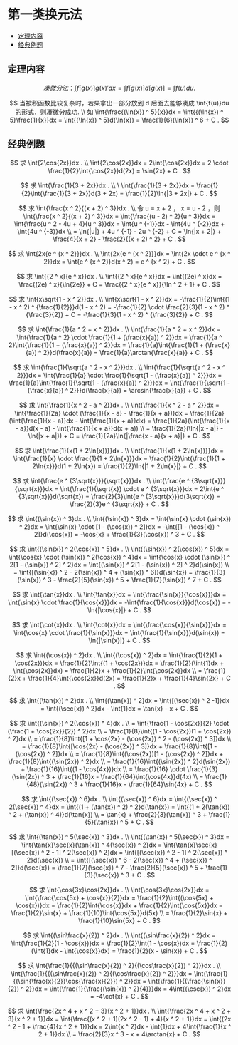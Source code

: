 # 第一类换元法

* [定理内容](#定理内容)
* [经典例题](#经典例题)

## 定理内容

$$
凑微分法： \int{f[g(x)]g(x)\prime}dx = \int{f[g(x)]}d[g(x)] = \int{f(u)}du .
$$

$$
当被积函数比较复杂时，若果拿出一部分放到 d 后面去能够凑成 \int{f(u)}du 的形式，则凑微分成功.
\\
如 \int{\frac{(\ln{x}) ^ 5}{x}}dx = \int{{(\ln{x}) ^ 5}\frac{1}{x}}dx = \int{(\ln{x}) ^ 5}d(\ln{x}) = \frac{1}{6}(\ln{x}) ^ 6 + C .
$$

## 经典例题

$$
求 \int{2\cos{2x}}dx .
\\
\int{2\cos{2x}}dx = 2\int{\cos{2x}}dx = 2 \cdot \frac{1}{2}\int{\cos{2x}}d(2x) = \sin{2x} + C .
$$

$$
求 \int{\frac{1}{3 + 2x}}dx .
\\
\
\int{\frac{1}{3 + 2x}}dx = \frac{1}{2}\int{\frac{1}{3 + 2x}}d(3 + 2x) = \frac{1}{2}\ln{|3 + 2x|} + C .
$$

$$
求 \int{\frac{x ^ 2}{(x + 2) ^ 3}}dx .
\\
令 u = x + 2 ， x = u - 2 ，则 \int{\frac{x ^ 2}{(x + 2) ^ 3}}dx = \int{\frac{(u - 2) ^ 2}{u ^ 3}}dx = \int{\frac{u ^ 2 - 4u + 4}{u ^ 3}}dx = \int{u ^ {-1}}dx - \int{4u ^ {-2}}dx + \int{4u ^ {-3}}dx
\\
= \ln{|u|} + 4u ^ {-1} - 2u ^ {-2} + C = \ln{|x + 2|} + \frac{4}{x + 2} - \frac{2}{(x + 2) ^ 2} + C .
$$

$$
求 \int{2x{e ^ {x ^ 2}}}dx .
\\
\int{2x{e ^ {x ^ 2}}}dx = \int{2x \cdot e ^ {x ^ 2}}dx = \int{e ^ {x ^ 2}}d(x ^ 2) = e ^ {x ^ 2} + C .
$$

$$
求 \int{{2 ^ x}{e ^ x}}dx .
\\
\int{{2 ^ x}{e ^ x}}dx = \int{(2e) ^ x}dx = \frac{(2e) ^ x}{\ln{2e}} + C = \frac{{2 ^ x}{e ^ x}}{\ln ^ 2 + 1} + C .
$$

$$
求 \int{x\sqrt{1 - x ^ 2}}dx .
\\
\int{x\sqrt{1 - x ^ 2}}dx = -\frac{1}{2}\int{(1 - x ^ 2) ^ {\frac{1}{2}}}d(1 - x ^ 2) = -\frac{1}{2} \cdot \frac{2}{3}(1 - x ^ 2) ^ {\frac{3}{2}} + C = -\frac{1}{3}(1 - x ^ 2) ^ {\frac{3}{2}} + C .
$$

$$
求 \int{\frac{1}{a ^ 2 + x ^ 2}}dx .
\\
\int{\frac{1}{a ^ 2 + x ^ 2}}dx = \int{\frac{1}{a ^ 2} \cdot \frac{1}{1 + (\frac{x}{a}) ^ 2}}dx = \frac{1}{a ^ 2}\int{\frac{1}{1 + (\frac{x}{a}) ^ 2}}dx = \frac{1}{a}\int{\frac{1}{1 + (\frac{x}{a}) ^ 2}}d(\frac{x}{a}) = \frac{1}{a}\arctan{\frac{x}{a}} + C .
$$

$$
求 \int{\frac{1}{\sqrt{a ^ 2 - x ^ 2}}}dx .
\\
\int{\frac{1}{\sqrt{a ^ 2 - x ^ 2}}}dx = \int{\frac{1}{a} \cdot \frac{1}{\sqrt{1 - (\frac{x}{a}) ^ 2}}}dx = \frac{1}{a}\int{\frac{1}{\sqrt{1 - (\frac{x}{a}) ^ 2}}}dx = \int{\frac{1}{\sqrt{1 - (\frac{x}{a}) ^ 2}}}d(\frac{x}{a}) = \arcsin{\frac{x}{a}} + C .
$$

$$
求 \int{\frac{1}{x ^ 2 - a ^ 2}}dx .
\\
\int{\frac{1}{x ^ 2 - a ^ 2}}dx = \int{\frac{1}{2a} \cdot (\frac{1}{x - a} - \frac{1}{x + a})}dx = \frac{1}{2a}(\int{\frac{1}{x - a}}dx - \int{\frac{1}{x + a}}dx) = \frac{1}{2a}(\int{\frac{1}{x - a}}d(x - a) - \int{\frac{1}{x + a}}d(x + a))
\\
= \frac{1}{2a}(\ln{|x - a|} - \ln{|x + a|}) + C = \frac{1}{2a}\ln{|\frac{x - a}{x + a}|} + C .
$$

$$
求 \int{\frac{1}{x(1 + 2\ln{x})}}dx .
\\
\int{\frac{1}{x(1 + 2\ln{x})}}dx = \int{\frac{1}{x} \cdot \frac{1}{1 + 2\ln{x}}}dx = \frac{1}{2}\int{\frac{1}{1 + 2\ln{x}}}d(1 + 2\ln{x}) = \frac{1}{2}\ln{|1 + 2\ln{x}|} + C .
$$

$$
求 \int{\frac{e ^ {3\sqrt{x}}}{\sqrt{x}}}dx .
\\
\int{\frac{e ^ {3\sqrt{x}}}{\sqrt{x}}}dx = \int{\frac{1}{\sqrt{x}} \cdot e ^ {3\sqrt{x}}}dx = 2\int{e ^ {3\sqrt{x}}}d(\sqrt{x}) = \frac{2}{3}\int{e ^ {3\sqrt{x}}}d(3\sqrt{x}) = \frac{2}{3}e ^ {3\sqrt{x}} + C .
$$

$$
求 \int{(\sin{x}) ^ 3}dx .
\\
\int{(\sin{x}) ^ 3}dx = \int{\sin{x} \cdot (\sin{x}) ^ 2}dx = \int{\sin{x} \cdot [1 - (\cos{x}) ^ 2]}dx = -\int{[1 - (\cos{x}) ^ 2]}d(\cos{x}) = -\cos{x} + \frac{1}{3}(\cos{x}) ^ 3 + C .
$$

$$
求 \int{(\sin{x}) ^ 2(\cos{x}) ^ 5}dx .
\\
\int{(\sin{x}) ^ 2(\cos{x}) ^ 5}dx = \int{\cos{x} \cdot (\sin{x}) ^ 2(\cos{x}) ^ 4}dx = \int{\cos{x} \cdot (\sin{x}) ^ 2[1 - (\sin{x}) ^ 2] ^ 2}dx = \int{(\sin{x}) ^ 2[1 - (\sin{x}) ^ 2] ^ 2}d(\sin{x})
\\
= \int{[(\sin{x}) ^ 2 - 2(\sin{x}) ^ 4 + (\sin{x}) ^ 6]}d(\sin{x}) = \frac{1}{3}(\sin{x}) ^ 3 - \frac{2}{5}(\sin{x}) ^ 5 + \frac{1}{7}(\sin{x}) ^ 7 + C .
$$

$$
求 \int{\tan{x}}dx .
\\
\int{\tan{x}}dx = \int{\frac{\sin{x}}{\cos{x}}}dx = \int{\sin{x} \cdot \frac{1}{\cos{x}}}dx = -\int{\frac{1}{\cos{x}}}d(\cos{x}) = -\ln{|\cos{x}|} + C .
$$

$$
求 \int{\cot{x}}dx .
\\
\int{\cot{x}}dx = \int{\frac{\cos{x}}{\sin{x}}}dx = \int{\cos{x} \cdot \frac{1}{\sin{x}}}dx = \int{\frac{1}{\sin{x}}}d(\sin{x}) = \ln{|\sin{x}|} + C .
$$

$$
求 \int{(\cos{x}) ^ 2}dx .
\\
\int{(\cos{x}) ^ 2}dx = \int{\frac{1}{2}(1 + \cos{2x})}dx = \frac{1}{2}\int{(1 + \cos{2x})}dx = \frac{1}{2}(\int{1}dx + \int{\cos{2x}}dx) = \frac{1}{2}x + \frac{1}{2}\int{\cos{2x}}dx
\\
= \frac{1}{2}x + \frac{1}{4}\int{\cos{2x}}d(2x) = \frac{1}{2}x + \frac{1}{4}\sin{2x} + C .
$$

$$
求 \int{(\tan{x}) ^ 2}dx .
\\
\int{(\tan{x}) ^ 2}dx = \int{[(\sec{x}) ^ 2 -1]}dx = \int{(\sec{x}) ^ 2}dx - \int{1}dx = \tan{x} - x + C .
$$

$$
求 \int{(\sin{x}) ^ 2(\cos{x}) ^ 4}dx .
\\
= \int{\frac{1 - \cos{2x}}{2} \cdot (\frac{1 + \cos{2x}}{2}) ^ 2}dx
\\
= \frac{1}{8}\int{(1 - \cos{2x})(1 + \cos{2x}) ^ 2}dx
\\
= \frac{1}{8}\int{[1 + \cos{2x} - (\cos{2x}) ^ 2 - (\cos{2x}) ^ 3]}dx
\\
= \frac{1}{8}\int{[\cos{2x} - (\cos{2x}) ^ 3]}dx + \frac{1}{8}\int{[1 - (\cos{2x}) ^ 2]}dx
\\
= \frac{1}{8}\int{(\cos{2x})[1 - (\cos{2x}) ^ 2]}dx + \frac{1}{8}\int{(\sin{2x}) ^ 2}dx
\\
= \frac{1}{16}\int{(\sin{2x}) ^ 2}d(\sin{2x}) + \frac{1}{16}\int{(1 - \cos{4x})}dx
\\
= \frac{1}{16} \cdot \frac{1}{3}(\sin{2x}) ^ 3 + \frac{1}{16}x - \frac{1}{64}\int{\cos{4x}}d(4x)
\\
= \frac{1}{48}(\sin{2x}) ^ 3 + \frac{1}{16}x - \frac{1}{64}\sin{4x} + C .
$$

$$
求 \int{(\sec{x}) ^ 6}dx .
\\
\int{(\sec{x}) ^ 6}dx = \int{(\sec{x}) ^ 2(\sec{x}) ^ 4}dx = \int{(1 + (\tan{x}) ^ 2) ^ 2}d(\tan{x}) = \int{(1 + 2(\tan{x}) ^ 2 + (\tan{x}) ^ 4)}d(\tan{x})
\\
= \tan{x} + \frac{2}{3}(\tan{x}) ^ 3 + \frac{1}{5}(\tan{x}) ^ 5 + C .
$$

$$
求 \int{(\tan{x}) ^ 5(\sec{x}) ^ 3}dx .
\\
\int{(\tan{x}) ^ 5(\sec{x}) ^ 3}dx = \int{\tan{x}\sec{x}(\tan{x}) ^ 4(\sec{x}) ^ 2}dx = \int{\tan{x}\sec{x}[(\sec{x}) ^ 2 - 1] ^ 2(\sec{x}) ^ 2}dx = \int{[(\sec{x}) ^ 2 - 1] ^ 2(\sec{x}) ^ 2}d(\sec{x})
\\
= \int{[(\sec{x}) ^ 6 - 2(\sec{x}) ^ 4 + (\sec{x}) ^ 2]}d(\sec{x}) = \frac{1}{7}(\sec{x}) ^ 7 - \frac{2}{5}(\sec{x}) ^ 5 + \frac{1}{3}(\sec{x}) ^ 3 + C .
$$

$$
求 \int{\cos{3x}\cos{2x}}dx .
\\
\int{\cos{3x}\cos{2x}}dx = \int{\frac{\cos{5x} + \cos{x}}{2}}dx = \frac{1}{2}\int{(\cos{5x} + \cos{x})}dx = \frac{1}{2}\int{\cos{x}}dx + \frac{1}{2}\int{\cos{5x}}dx = \frac{1}{2}\sin{x} + \frac{1}{10}\int{\cos{5x}}d(5x)
\\
= \frac{1}{2}\sin{x} + \frac{1}{10}\sin{5x} + C .
$$

$$
求 \int{(\sin\frac{x}{2}) ^ 2}dx .
\\
\int{(\sin\frac{x}{2}) ^ 2}dx = \int{\frac{1}{2}(1 - \cos{x})}dx = \frac{1}{2}\int(1 - \cos{x})dx = \frac{1}{2}(\int{1}dx - \int{\cos{x}}dx) = \frac{1}{2}(x - \sin{x}) + C .
$$

$$
求 \int{\frac{1}{{(\sin\frac{x}{2}) ^ 2}{(\cos\frac{x}{2}) ^ 2}}}dx .
\\
\int{\frac{1}{{(\sin\frac{x}{2}) ^ 2}{(\cos\frac{x}{2}) ^ 2}}}dx = \int{\frac{1}{(\sin{\frac{x}{2}}\cos{\frac{x}{2}}) ^ 2}}dx = \int{\frac{1}{(\frac{\sin{x}}{2}) ^ 2}}dx = \int{\frac{1}{\frac{(\sin{x}) ^ 2}{4}}}dx = 4\int{(\csc{x}) ^ 2}dx = -4\cot{x} + C .
$$

$$
求 \int{\frac{2x ^ 4 + x ^ 2 + 3}{x ^ 2 + 1}}dx .
\\
\int{\frac{2x ^ 4 + x ^ 2 + 3}{x ^ 2 + 1}}dx = \int{\frac{(x ^ 2 + 1)(2x ^ 2 - 1) + 4}{x ^ 2 + 1}}dx = \int{(2x ^ 2 - 1 + \frac{4}{x ^ 2 + 1})}dx = 2\int{x ^ 2}dx - \int{1}dx + 4\int{\frac{1}{x ^ 2 + 1}}dx
\\
= \frac{2}{3}x ^ 3 - x + 4\arctan{x} + C .
$$



